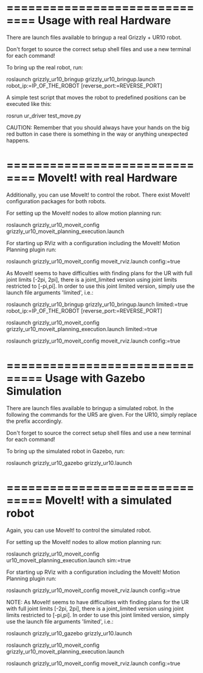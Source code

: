==============================
Usage with real Hardware
==============================

There are launch files available to bringup a real Grizzly + UR10 robot.

Don't forget to source the correct setup shell files and use a new terminal for each command!

To bring up the real robot, run:

roslaunch grizzly_ur10_bringup grizzly_ur10_bringup.launch robot_ip:=IP_OF_THE_ROBOT [reverse_port:=REVERSE_PORT]

A simple test script that moves the robot to predefined positions can be executed like this:

rosrun ur_driver test_move.py

CAUTION:
Remember that you should always have your hands on the big red button in case there is something in the way or anything unexpected happens.

==============================
MoveIt! with real Hardware
==============================

Additionally, you can use MoveIt! to control the robot.
There exist MoveIt! configuration packages for both robots.

For setting up the MoveIt! nodes to allow motion planning run:

roslaunch grizzly_ur10_moveit_config grizzly_ur10_moveit_planning_execution.launch

For starting up RViz with a configuration including the MoveIt! Motion Planning plugin run:

roslaunch grizzly_ur10_moveit_config moveit_rviz.launch config:=true

As MoveIt! seems to have difficulties with finding plans for the UR with full joint limits [-2pi, 2pi], there is a joint_limited version using joint limits restricted to [-pi,pi]. In order to use this joint limited version, simply use the launch file arguments 'limited', i.e.:

roslaunch grizzly_ur10_bringup grizzly_ur10_bringup.launch limited:=true robot_ip:=IP_OF_THE_ROBOT [reverse_port:=REVERSE_PORT]

roslaunch grizzly_ur10_moveit_config grizzly_ur10_moveit_planning_execution.launch limited:=true

roslaunch grizzly_ur10_moveit_config moveit_rviz.launch config:=true







===============================
Usage with Gazebo Simulation
===============================

There are launch files available to bringup a simulated robot.
In the following the commands for the UR5 are given. For the UR10, simply replace the prefix accordingly.

Don't forget to source the correct setup shell files and use a new terminal for each command!

To bring up the simulated robot in Gazebo, run:

roslaunch grizzly_ur10_gazebo grizzly_ur10.launch


===============================
MoveIt! with a simulated robot
===============================

Again, you can use MoveIt! to control the simulated robot.

For setting up the MoveIt! nodes to allow motion planning run:

roslaunch grizzly_ur10_moveit_config ur10_moveit_planning_execution.launch sim:=true

For starting up RViz with a configuration including the MoveIt! Motion Planning plugin run:

roslaunch grizzly_ur10_moveit_config moveit_rviz.launch config:=true

NOTE:
As MoveIt! seems to have difficulties with finding plans for the UR with full joint limits [-2pi, 2pi], there is a joint_limited version using joint limits restricted to [-pi,pi]. In order to use this joint limited version, simply use the launch file arguments 'limited', i.e.:

roslaunch grizzly_ur10_gazebo grizzly_ur10.launch 

roslaunch grizzly_ur10_moveit_config grizzly_ur10_moveit_planning_execution.launch

roslaunch grizzly_ur10_moveit_config moveit_rviz.launch config:=true

